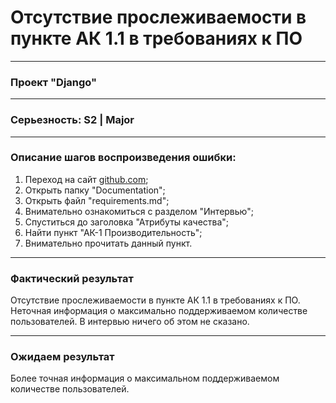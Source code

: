 # Отсутствие прослеживаемости в пункте АК 1.1 в требованиях к ПО
____
### Проект "Django"
____
### Серьезность: S2 | Major
____
### Описание шагов воспроизведения ошибки:
1. Переход на сайт [github.com](https://github.com/Kostroma-Polytechnic-College/Schedule-Django);
2. Открыть папку "Documentation";
3. Открыть файл "requirements.md";
4. Внимательно ознакомиться с разделом "Интервью";
5. Спуститься до заголовка "Атрибуты качества";
6. Найти пункт "АК-1 Производительность";
7. Внимательно прочитать данный пункт.
____
### Фактический результат
Отсутствие прослеживаемости в пункте АК 1.1 в требованиях к ПО. Неточная информация о максимально поддерживаемом количестве пользователей. В интервью ничего об этом не сказано.
____
### Ожидаем результат
Более точная информация о максимальном поддерживаемом количестве пользователей.
